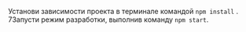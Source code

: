 

Установи зависимости проекта в терминале командой `npm install` .
7Запусти режим разработки, выполнив команду `npm start`.
